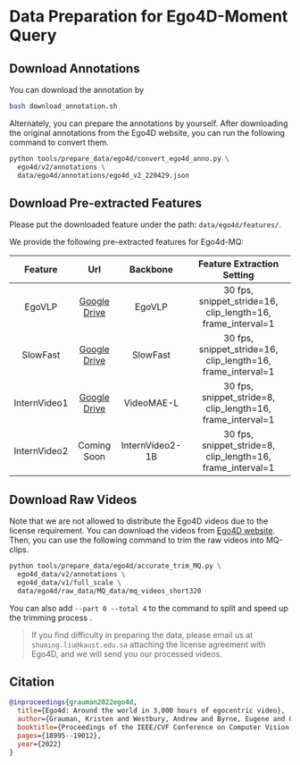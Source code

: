 # Data Preparation for Ego4D-Moment Query

## Download Annotations

You can download the annotation by
```bash
bash download_annotation.sh
```

Alternately, you can prepare the annotations by yourself. After downloading the original annotations from the Ego4D website, you can run the following command to convert them.

```bash
python tools/prepare_data/ego4d/convert_ego4d_anno.py \
  ego4d/v2/annotations \
  data/ego4d/annotations/ego4d_v2_220429.json
```

## Download Pre-extracted Features

Please put the downloaded feature under the path: `data/ego4d/features/`.


We provide the following pre-extracted features for Ego4d-MQ:

|   Feature    |                                                Url                                                 |    Backbone     |                  Feature Extraction Setting                  |
| :----------: | :------------------------------------------------------------------------------------------------: | :-------------: | :----------------------------------------------------------: |
|    EgoVLP    | [Google Drive](https://drive.google.com/file/d/1w38a5_Qpx_EbNN-zbpNJrB2UxHW3NruL/view?usp=sharing) |     EgoVLP      | 30 fps,  snippet_stride=16, clip_length=16, frame_interval=1 |
|   SlowFast   | [Google Drive](https://drive.google.com/file/d/1Zs2tlpiQiXZNXK0qyoPzWwfQPQKOgXT2/view?usp=sharing) |    SlowFast     | 30 fps,  snippet_stride=16, clip_length=16, frame_interval=1 |
| InternVideo1 | [Google Drive](https://drive.google.com/file/d/1xE6xbgLRxYat9X0z-K-OEZEqeWNsn7Ch/view?usp=sharing) |   VideoMAE-L    | 30 fps,  snippet_stride=8, clip_length=16, frame_interval=1  |
| InternVideo2 |                                            Coming Soon                                             | InternVideo2-1B | 30 fps,  snippet_stride=8, clip_length=16, frame_interval=1  |

## Download Raw Videos

Note that we are not allowed to distribute the Ego4D videos due to the license requirement. You can download the videos from [Ego4D website](https://ego4d-data.org/). Then, you can use the following command to trim the raw videos into MQ-clips.
```bash
python tools/prepare_data/ego4d/accurate_trim_MQ.py \
  ego4d_data/v2/annotations \
  ego4d_data/v1/full_scale \
  data/ego4d/raw_data/MQ_data/mq_videos_short320
```
You can also add `--part 0 --total 4` to the command to split and speed up the trimming process .

> If you find difficulty in preparing the data, please email us at `shuming.liu@kaust.edu.sa` attaching the license agreement with Ego4D, and we will send you our processed videos.

## Citation

```BibTeX
@inproceedings{grauman2022ego4d,
  title={Ego4d: Around the world in 3,000 hours of egocentric video},
  author={Grauman, Kristen and Westbury, Andrew and Byrne, Eugene and Chavis, Zachary and Furnari, Antonino and Girdhar, Rohit and Hamburger, Jackson and Jiang, Hao and Liu, Miao and Liu, Xingyu and others},
  booktitle={Proceedings of the IEEE/CVF Conference on Computer Vision and Pattern Recognition},
  pages={18995--19012},
  year={2022}
}
```